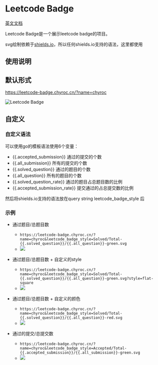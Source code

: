 # Leetcode Badge

[英文文档](./README_en.md)

Leetcode Badge是一个展示leetcode badge的项目。

svg绘制依赖于[shields.io](shields.io)，所以任何shields.io支持的语法，这里都使用

## 使用说明

## 默认形式

https://leetcode-badge.chyroc.cn/?name=chyroc

![Leetcode Badge](https://leetcode-badge.chyroc.cn/?name=chyroc)


## 自定义

### 自定义语法

可以使用go的模板语法使用6个变量：
* {{.accepted_submission}} 通过的提交的个数
* {{.all_submission}} 所有的提交的个数
* {{.solved_question}} 通过的题目的个数
* {{.all_question}} 所有的题目的个数
* {{.solved_question_rate}} 通过的题目占总题目数的比例
* {{.accepted_submission_rate}} 提交通过的占总提交数的比例

然后将shields.io支持的语法放在query string leetcode_badge_style 后


### 示例

* 通过题目/总题目数
  * `https://leetcode-badge.chyroc.cn/?name=chyroc&leetcode_badge_style=Solved/Total-{{.solved_question}}/{{.all_question}}-green.svg`
  * ![](https://leetcode-badge.chyroc.cn/?name=chyroc&leetcode_badge_style=Solved/Total-{{.solved_question}}/{{.all_question}}-green.svg)

* 通过题目/总题目数 + 自定义的style
  * `https://leetcode-badge.chyroc.cn/?name=chyroc&leetcode_badge_style=Solved/Total-{{.solved_question}}/{{.all_question}}-green.svg?style=flat-square`
  * ![](https://leetcode-badge.chyroc.cn/?name=chyroc&leetcode_badge_style=Solved/Total-{{.solved_question}}/{{.all_question}}-green.svg?style=flat-square)

* 通过题目/总题目数 + 自定义的颜色
  * `https://leetcode-badge.chyroc.cn/?name=chyroc&leetcode_badge_style=Solved/Total-{{.solved_question}}/{{.all_question}}-red.svg`
  * ![](https://leetcode-badge.chyroc.cn/?name=chyroc&leetcode_badge_style=Solved/Total-{{.solved_question}}/{{.all_question}}-red.svg)


* 通过的提交/总提交数
  * `https://leetcode-badge.chyroc.cn/?name=chyroc&leetcode_badge_style=Accepted/Total-{{.accepted_submission}}/{{.all_submission}}-green.svg`
  * ![](https://leetcode-badge.chyroc.cn/?name=chyroc&leetcode_badge_style=Accepted/Total-{{.accepted_submission}}/{{.all_submission}}-green.svg)

